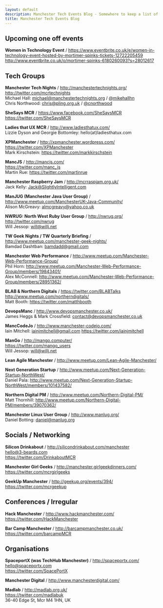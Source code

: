 ```yaml
---
layout: default
description: Manchester Tech Events Blog - Somewhere to keep a list of technical meetups etc that happen in Manchester to make them more discoverable.
title: Manchester Tech Events Blog
---
```


## Upcoming one off events

**Women in Technology Event** / https://www.eventbrite.co.uk/e/women-in-technology-event-hosted-by-mortimer-spinks-tickets-12722205459  
http://www.eventbrite.co.uk/o/mortimer-spinks-6180260093?s=28012617

## Tech Groups

**Manchester Tech Nights** / http://manchestertechnights.org/  
http://twitter.com/mcrtechnights  
Michael Hall: [michael@manchestertechnights.org](mailto:michael@manchestertechnights.org) / [@mikehallhn](https://twitter.com/mikehallhn)  
Chris Northwood: [chris@pling.org.uk](mailto:chris@pling.org.uk) / [@cnorthwood](https://twitter.com/cnorthwood)

**SheSays MCR** / https://www.facebook.com/SheSaysMCR  
https://twitter.com/SheSaysMCR

**Ladies that UX MCR** / http://www.ladiesthatux.com/  
Lizzie Dyson and Georgie Bottomley: hello(at)ladiesthatux.com

**XPManchester** / http://xpmanchester.wordpress.com/  
https://twitter.com/XPManchester  
Mark Kirschstein: https://twitter.com/markkirschstein

**MancJS** / http://mancjs.com/  
https://twitter.com/manc_js  
Martin Rue: https://twitter.com/martinrue

**Manchester Raspberry Jam** / http://mcrraspjam.org.uk/  
Jack Kelly: [Jack@SlightlyIntelligent.com](mailto:Jack@SlightlyIntelligent.com)

**ManJUG (Manchester Java User Group)** / http://www.meetup.com/ManchesterUK-Java-Community/  
Alison McGreavy: [almcgreavy@yahoo.co.uk](mailto:almcgreavy@yahoo.co.uk)

**NWRUG: North West Ruby User Group** / http://nwrug.org/  
http://twitter.com/nwrug  
Will Jessop: [will@willj.net](mailto:will@willj.net)

**TW Geek Nights / TW Quarterly Briefing** / http://www.meetup.com/manchester-geek-nights/  
Bamdad Dashtban: [bamdadd@gmail.com](mailto:bamdadd@gmail.com)

**Manchester Web Performance** / http://www.meetup.com/Manchester-Web-Performance-Group/  
Phil Horn: http://www.meetup.com/Manchester-Web-Performance-Group/members/19843401/  
Alex McConnell: http://www.meetup.com/Manchester-Web-Performance-Group/members/28951362/

**BLAB & Northern Digitals** / https://twitter.com/BLABTalks  
http://www.meetup.com/northerndigitals/  
Matt Booth: https://twitter.com/matthbooth

**DevopsManc** / http://www.devopsmanchester.co.uk/  
James Heggs & Mark Crossfield: [contact@devopsmanchester.co.uk](mailto:contact@devopsmanchester.co.uk)

**MancCodeJo** / http://www.manchester-codejo.com/  
Iain Mitchell: [iainjmitchell@gmail.com](mailto:iainjmitchell@gmail.com) https://twitter.com/iainjmitchell

**ManGo** / http://mango.computer/  
https://twitter.com/mango_users  
Will Jessop: [will@willj.net](mailto:will@willj.net)

**Lean Agile Manchester** / http://www.meetup.com/Lean-Agile-Manchester/

**Next Generation Startup** / http://www.meetup.com/Next-Generation-Startup-NorthWest/  
Daniel Pala: http://www.meetup.com/Next-Generation-Startup-NorthWest/members/101437582/

**Northern Digital PM** / http://www.meetup.com/Northern-Digital-PM/  
Matt Thornhill: http://www.meetup.com/Northern-Digital-PM/members/39070362/

**Manchester Linux User Group** / http://www.manlug.org/  
Daniel Botting: [daniel@manlug.org](mailto:daniel@manlug.org)


## Socials / Networking

**Silicon Drinkabout** / http://silicondrinkabout.com/manchester  
[hello@3-beards.com](mailto:hello@3-beards.com)  
https://twitter.com/DrinkaboutMCR

**Manchester Girl Geeks** / http://manchester.girlgeekdinners.com/  
https://twitter.com/mcrgirlgeeks

**GeekUp Manchester** / http://geekup.org/events/394/  
https://twitter.com/mcrgeekup

## Conferences / Irregular

**Hack Manchester** / http://www.hackmanchester.com/  
https://twitter.com/HackManchester

**Bar Camp Manchester** / http://barcampmanchester.co.uk/  
https://twitter.com/barcampMCR

## Organisations

**SpaceportX (was TechHub Manchester)** / http://spaceportx.com/  
[hello@spaceportx.com](mailto:hello@spaceportx.com)  
https://twitter.com/SpacePortX

**Manchester Digital** / http://www.manchesterdigital.com/

**Madlab** / http://madlab.org.uk/  
https://twitter.com/madlabuk  
36-40 Edge St, Mcr M4 1HN, UK
